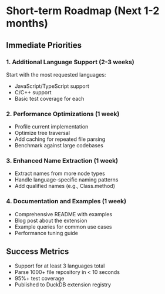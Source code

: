# Short-term Roadmap (Next 1-2 months)

## Immediate Priorities

### 1. Additional Language Support (2-3 weeks)
Start with the most requested languages:
- JavaScript/TypeScript support
- C/C++ support  
- Basic test coverage for each

### 2. Performance Optimizations (1 week)
- Profile current implementation
- Optimize tree traversal
- Add caching for repeated file parsing
- Benchmark against large codebases

### 3. Enhanced Name Extraction (1 week)
- Extract names from more node types
- Handle language-specific naming patterns
- Add qualified names (e.g., Class.method)

### 4. Documentation and Examples (1 week)
- Comprehensive README with examples
- Blog post about the extension
- Example queries for common use cases
- Performance tuning guide

## Success Metrics
- Support for at least 3 languages total
- Parse 1000+ file repository in < 10 seconds
- 95%+ test coverage
- Published to DuckDB extension registry